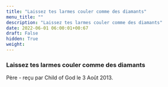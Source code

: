 ```yaml
---
title: "Laissez tes larmes couler comme des diamants"
menu_title: ""
description: "Laissez tes larmes couler comme des diamants"
date: 2022-06-01 06:00:01+00:67
draft: False
hidden: True
weight:
---
```

### Laissez tes larmes couler comme des diamants

Père - reçu par Child of God le 3 Août 2013.



